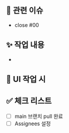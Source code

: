 ## 📌 관련 이슈
<!-- 이슈 완료 전이면 close 없이 #00만 작성해주세요 -->
- close #00

## ✨ 작업 내용
<!-- 작업한 내용을 명확히 요약해주세요 (예: 기능 추가/수정/제거, 리팩토링 등) -->
- 

## 📸 UI 작업 시
<!-- 이미지 or 영상 첨부 -->


## ✅ 체크 리스트
- [ ] main 브랜치 pull 완료
- [ ] Assignees 설정
